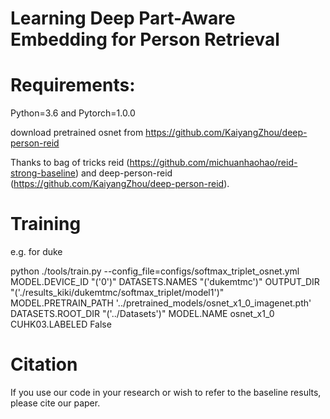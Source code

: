 # Learning Deep Part-Aware Embedding for Person Retrieval

# Requirements:
Python=3.6 and Pytorch=1.0.0

download pretrained osnet from https://github.com/KaiyangZhou/deep-person-reid 

Thanks to bag of tricks reid (https://github.com/michuanhaohao/reid-strong-baseline) and deep-person-reid (https://github.com/KaiyangZhou/deep-person-reid).

# Training
e.g. for duke

python ./tools/train.py --config_file=configs/softmax_triplet_osnet.yml MODEL.DEVICE_ID "('0')" DATASETS.NAMES "('dukemtmc')" OUTPUT_DIR "('./results_kiki/dukemtmc/softmax_triplet/model1')" MODEL.PRETRAIN_PATH '../pretrained_models/osnet_x1_0_imagenet.pth' DATASETS.ROOT_DIR "('../Datasets')" MODEL.NAME osnet_x1_0 CUHK03.LABELED False

# Citation
If you use our code in your research or wish to refer to the baseline results, please cite our paper.
